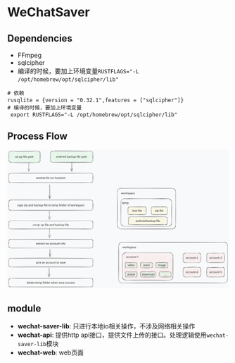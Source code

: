 # WeChatSaver


## Dependencies
- FFmpeg
- sqlcipher
 - 编译的时候，要加上环境变量`RUSTFLAGS="-L /opt/homebrew/opt/sqlcipher/lib"`
```shell
# 依赖
rusqlite = {version = "0.32.1",features = ["sqlcipher"]}
# 编译的时候，要加上环境变量
 export RUSTFLAGS="-L /opt/homebrew/opt/sqlcipher/lib"
```

## Process Flow

![](./save.svg)

## module

- **wechat-saver-lib**: 只进行本地io相关操作，不涉及网络相关操作
- **wechat-api**: 提供http api接口，提供文件上传的接口。处理逻辑使用`wechat-saver-lib`模块
- **wechat-web**: web页面
  
